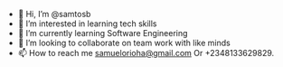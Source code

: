 - 👋 Hi, I’m @samtosb
- 👀 I’m interested in learning tech skills
- 🌱 I’m currently learning Software Engineering
- 💞️ I’m looking to collaborate on team work with like minds
- 📫 How to reach me samuelorioha@gmail.com
Or +2348133629829. 

<!---
samtosb/samtosb is a ✨ special ✨ repository because its `README.md` (this file) appears on your GitHub profile.
You can click the Preview link to take a look at your changes.
--->
